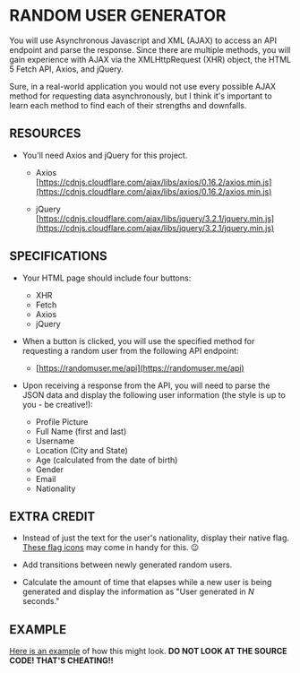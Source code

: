 # RANDOM USER GENERATOR
You will use Asynchronous Javascript and XML (AJAX) to access an API endpoint and parse the response. Since there are multiple methods, you will gain experience with AJAX via the XMLHttpRequest (XHR) object, the HTML 5 Fetch API, Axios, and jQuery.

Sure, in a real-world application you would not use every possible AJAX method for requesting data asynchronously, but I think it's important to learn each method to find each of their strengths and downfalls.

## RESOURCES
  * You'll need Axios and jQuery for this project.

      * Axios [https://cdnjs.cloudflare.com/ajax/libs/axios/0.16.2/axios.min.js](https://cdnjs.cloudflare.com/ajax/libs/axios/0.16.2/axios.min.js)

      * jQuery [https://cdnjs.cloudflare.com/ajax/libs/jquery/3.2.1/jquery.min.js](https://cdnjs.cloudflare.com/ajax/libs/jquery/3.2.1/jquery.min.js)

## SPECIFICATIONS
  * Your HTML page should include four buttons:

      * XHR
      * Fetch
      * Axios
      * jQuery

  * When a button is clicked, you will use the specified method for requesting a random user from the following API endpoint:

      * [https://randomuser.me/api](https://randomuser.me/api)

  * Upon receiving a response from the API, you will need to parse the JSON data and display the following user information (the style is up to you - be creative!):

      * Profile Picture
      * Full Name (first and last)
      * Username
      * Location (City and State)
      * Age (calculated from the date of birth)
      * Gender
      * Email
      * Nationality

## EXTRA CREDIT
  * Instead of just the text for the user's nationality, display their native flag. [These flag icons](http://flag-icon-css.lip.is/) may come in handy for this. 😉

  * Add transitions between newly generated random users.

  * Calculate the amount of time that elapses while a new user is being generated and display the information as "User generated in *N* seconds."

## EXAMPLE
[Here is an example](https://codepen.io/tophergates/full/eGMebm/) of how this might look. **DO NOT LOOK AT THE SOURCE CODE! THAT'S CHEATING!!**
